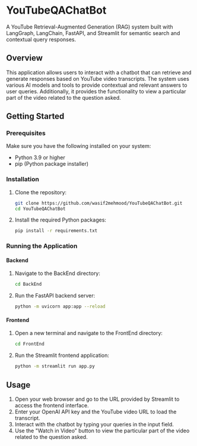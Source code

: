 # YouTubeQAChatBot

A YouTube Retrieval-Augmented Generation (RAG) system built with LangGraph, LangChain, FastAPI, and Streamlit for semantic search and contextual query responses.

## Overview

This application allows users to interact with a chatbot that can retrieve and generate responses based on YouTube video transcripts. The system uses various AI models and tools to provide contextual and relevant answers to user queries. Additionally, it provides the functionality to view a particular part of the video related to the question asked.

## Getting Started

### Prerequisites

Make sure you have the following installed on your system:

- Python 3.9 or higher
- pip (Python package installer)

### Installation

1. Clone the repository:

    ```sh
    git clone https://github.com/wasif2mehmood/YouTubeQAChatBot.git
    cd YouTubeQAChatBot
    ```

2. Install the required Python packages:

    ```sh
    pip install -r requirements.txt
    ```

### Running the Application

#### Backend

1. Navigate to the BackEnd directory:

    ```sh
    cd BackEnd
    ```

2. Run the FastAPI backend server:

    ```sh
    python -m uvicorn app:app --reload
    ```

#### Frontend

1. Open a new terminal and navigate to the FrontEnd directory:

    ```sh
    cd FrontEnd
    ```

2. Run the Streamlit frontend application:

    ```sh
    python -m streamlit run app.py
    ```

## Usage

1. Open your web browser and go to the URL provided by Streamlit to access the frontend interface.
2. Enter your OpenAI API key and the YouTube video URL to load the transcript.
3. Interact with the chatbot by typing your queries in the input field.
4. Use the "Watch in Video" button to view the particular part of the video related to the question asked.
